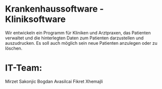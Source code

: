 # Krankenhaussoftware -Kliniksoftware

Wir entwickeln ein Programm für Kliniken und Arztpraxen, das Patienten verwaltet und die hinterlegten Daten zum Patienten darzustellen und auszudrucken.
Es soll auch möglich sein neue Patienten anzulegen oder zu löschen.

# IT-Team:
Mirzet Sakonjic
Bogdan Avasilcai
Fikret Xhemajli
